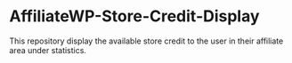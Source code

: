 # AffiliateWP-Store-Credit-Display
This repository display the available store credit to the user in their affiliate area under statistics.
